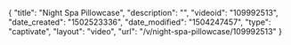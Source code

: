 {
    "title": "Night Spa Pillowcase",
    "description": "",
    "videoid": "109992513",
    "date_created": "1502523336",
    "date_modified": "1504247457",
    "type": "captivate",
    "layout": "video",
    "url": "\/v\/night-spa-pillowcase\/109992513"
}